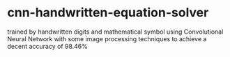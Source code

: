 # cnn-handwritten-equation-solver
trained by handwritten digits and mathematical symbol using Convolutional Neural Network with some image processing techniques to achieve a decent accuracy of 98.46%

